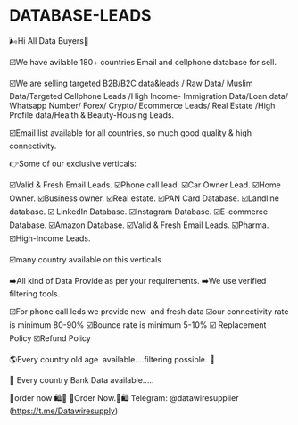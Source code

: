 # DATABASE-LEADS
🌬️Hi All Data Buyers👋

☑️We have avilable 180+ countries Email and cellphone database for sell.

☑️We are selling targeted B2B/B2C data&leads / Raw Data/ Muslim Data/Targeted Cellphone Leads /High Income- Immigration Data/Loan data/ Whatsapp Number/ Forex/ Crypto/ Ecommerce Leads/ Real Estate /High Profile data/Health & Beauty-Housing Leads. 

☑️Email list available for all countries, so much good quality & high connectivity. 

👉Some of our exclusive verticals: 

☑️Valid & Fresh Email Leads.
☑️Phone call lead.
☑️Car Owner Lead.
☑️Home Owner.
☑️Business owner.
☑️Real estate.
☑️PAN Card Database.
☑️Landline database.
☑️ LinkedIn Database.
☑️Instagram Database.
☑️E-commerce Database.
☑️Amazon Database.
☑️Valid & Fresh Email Leads.
☑️Pharma.
☑️High-Income Leads.

☑️many country available on this verticals

➡️All kind of Data Provide as per your requirements.
➡️We use verified filtering tools.

☑️For phone call leds 
we provide new  and fresh data 
☑️our connectivity rate is minimum 80-90%
☑️Bounce rate is minimum 5-10%
☑️ Replacement Policy 
☑️Refund Policy

🌎Every country old age  available....filtering possible. 👴

🏦 Every country Bank Data available..... 

🤝order now 🛍️🛒
🥡Order Now.🛒🛍️
Telegram: @datawiresupplier
(https://t.me/Datawiresupply)
